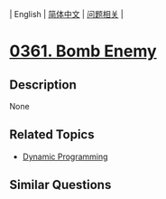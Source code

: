 
| English | [简体中文](README.md) | [问题相关](QUESTION.md) |
# [0361. Bomb Enemy](https://leetcode-cn.com/problems/bomb-enemy/)
## Description
None
## Related Topics
- [Dynamic Programming](https://leetcode-cn.com/tag/dynamic-programming)
## Similar Questions

